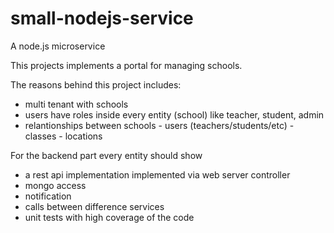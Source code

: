 # small-nodejs-service

A node.js microservice

This projects implements a portal for managing schools.

The reasons behind this project includes:

- multi tenant with schools
- users have roles inside every entity (school) like teacher, student, admin
- relantionships between schools - users (teachers/students/etc) - classes - locations

For the backend part every entity should show

- a rest api implementation implemented via web server controller
- mongo access
- notification
- calls between difference services
- unit tests with high coverage of the code

